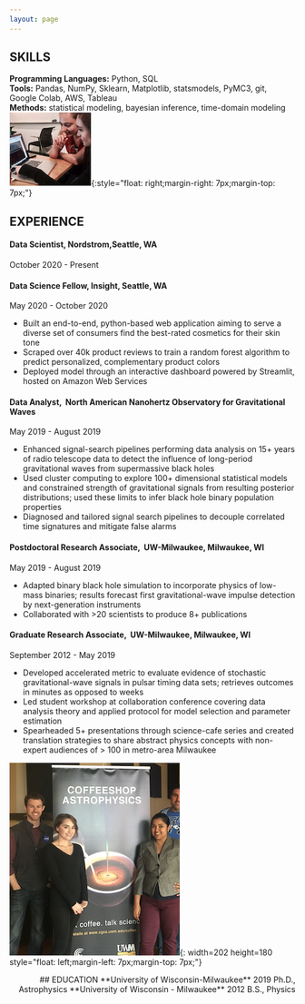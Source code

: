 ```yaml
---
layout: page
---
```

## SKILLS

**Programming Languages:** Python, SQL  
**Tools:** Pandas, NumPy, Sklearn, Matplotlib, statsmodels, PyMC3, git, Google Colab, AWS, Tableau  
**Methods:** statistical modeling, bayesian inference, time-domain modeling  
![](coding.png){:style="float: right;margin-right: 7px;margin-top: 7px;"}


## EXPERIENCE
#### Data Scientist,​ Nordstrom, ​Seattle, WA 
October 2020 - Present


#### Data Science Fellow,  Insight, ​Seattle, WA 
May 2020 - October 2020

- Built an end-to-end, python-based web application aiming to serve a diverse set of consumers find the
best-rated cosmetics for their skin tone
- Scraped over 40k product reviews to train a random forest algorithm to predict personalized,
complementary product colors
- Deployed model through an interactive dashboard powered by Streamlit, hosted on Amazon Web Services

#### Data Analyst, ​ North American Nanohertz Observatory for Gravitational Waves ​ 
May 2019 - August 2019


- Enhanced signal-search pipelines performing data analysis on 15+ years of radio telescope data to
detect the influence of long-period gravitational waves from supermassive black holes
- Used cluster computing to explore 100+ dimensional statistical models and constrained strength of
gravitational signals from resulting posterior distributions; used these limits to infer black hole binary
population properties
- Diagnosed and tailored signal search pipelines to decouple correlated time signatures and mitigate false alarms

#### Postdoctoral Research Associate, ​ UW-Milwaukee, ​Milwaukee, WI 
May 2019 - August 2019

- Adapted binary black hole simulation to incorporate physics of low-mass binaries; results forecast first
gravitational-wave impulse detection by next-generation instruments
- Collaborated with >20 scientists to produce 8+ publications

#### Graduate Research Associate, ​ UW-Milwaukee, ​Milwaukee, WI 
September 2012 - May 2019

- Developed accelerated metric to evaluate evidence of stochastic gravitational-wave signals in pulsar
timing data sets; retrieves outcomes in minutes as opposed to weeks
- Led student workshop at collaboration conference covering data analysis theory and applied protocol
for model selection and parameter estimation
- Spearheaded 5+ presentations through science-cafe series and created translation strategies to share
abstract physics concepts with non-expert audiences of > 100 in metro-area Milwaukee  

![](coffeeshop.png){: width=202 height=180 style="float: left;margin-left: 7px;margin-top: 7px;"}

<div align="right" markdown="1">
## EDUCATION  
**University of Wisconsin-Milwaukee** 2019    
Ph.D., Astrophysics  
**University of Wisconsin - Milwaukee** 2012    
B.S., Physics
</div>







